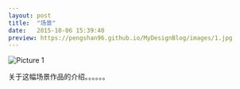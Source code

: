 ```yaml
---
layout: post
title:  "场景"
date:   2015-10-06 15:39:40
preview: https://pengshan96.github.io/MyDesignBlog/images/1.jpg
---
```


![Picture 1](https://pengshan96.github.io/MyDesignBlog/images/1.jpg)

关于这幅场景作品的介绍。。。。。。